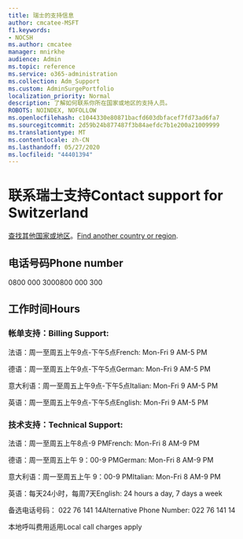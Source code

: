 ```yaml
---
title: 瑞士的支持信息
author: cmcatee-MSFT
f1.keywords:
- NOCSH
ms.author: cmcatee
manager: mnirkhe
audience: Admin
ms.topic: reference
ms.service: o365-administration
ms.collection: Adm_Support
ms.custom: AdminSurgePortfolio
localization_priority: Normal
description: 了解如何联系你所在国家或地区的支持人员。
ROBOTS: NOINDEX, NOFOLLOW
ms.openlocfilehash: c1044330e80871bacfd603dbfacef7fd73ad6fa7
ms.sourcegitcommit: 2d59b24b877487f3b84aefdc7b1e200a21009999
ms.translationtype: MT
ms.contentlocale: zh-CN
ms.lasthandoff: 05/27/2020
ms.locfileid: "44401394"
---
```

# <a name="contact-support-for-switzerland"></a><span data-ttu-id="70d02-103">联系瑞士支持</span><span class="sxs-lookup"><span data-stu-id="70d02-103">Contact support for Switzerland</span></span>

<span data-ttu-id="70d02-104">[查找其他国家或地区](../contact-support-for-business-products.md)。</span><span class="sxs-lookup"><span data-stu-id="70d02-104">[Find another country or region](../contact-support-for-business-products.md).</span></span>

## <a name="phone-number"></a><span data-ttu-id="70d02-105">电话号码</span><span class="sxs-lookup"><span data-stu-id="70d02-105">Phone number</span></span>
<span data-ttu-id="70d02-106">0800 000 300</span><span class="sxs-lookup"><span data-stu-id="70d02-106">0800 000 300</span></span>

## <a name="hours"></a><span data-ttu-id="70d02-107">工作时间</span><span class="sxs-lookup"><span data-stu-id="70d02-107">Hours</span></span>
### <a name="billing-support"></a><span data-ttu-id="70d02-108">帐单支持：</span><span class="sxs-lookup"><span data-stu-id="70d02-108">Billing Support:</span></span>

<span data-ttu-id="70d02-109">法语：周一至周五上午9点-下午5点</span><span class="sxs-lookup"><span data-stu-id="70d02-109">French: Mon-Fri 9 AM-5 PM</span></span>

<span data-ttu-id="70d02-110">德语：周一至周五上午9点-下午5点</span><span class="sxs-lookup"><span data-stu-id="70d02-110">German: Mon-Fri 9 AM-5 PM</span></span>

<span data-ttu-id="70d02-111">意大利语：周一至周五上午9点-下午5点</span><span class="sxs-lookup"><span data-stu-id="70d02-111">Italian: Mon-Fri 9 AM-5 PM</span></span>

<span data-ttu-id="70d02-112">英语：周一至周五上午9点-下午5点</span><span class="sxs-lookup"><span data-stu-id="70d02-112">English: Mon-Fri 9 AM-5 PM</span></span>

### <a name="technical-support"></a><span data-ttu-id="70d02-113">技术支持：</span><span class="sxs-lookup"><span data-stu-id="70d02-113">Technical Support:</span></span>

<span data-ttu-id="70d02-114">法语：周一至周五上午8点-9 PM</span><span class="sxs-lookup"><span data-stu-id="70d02-114">French: Mon-Fri 8 AM-9 PM</span></span>

<span data-ttu-id="70d02-115">德语：周一至周五上午 9：00-9 PM</span><span class="sxs-lookup"><span data-stu-id="70d02-115">German: Mon-Fri 8 AM-9 PM</span></span>

<span data-ttu-id="70d02-116">意大利语：周一至周五上午 9：00-9 PM</span><span class="sxs-lookup"><span data-stu-id="70d02-116">Italian: Mon-Fri 8 AM-9 PM</span></span>

<span data-ttu-id="70d02-117">英语：每天24小时，每周7天</span><span class="sxs-lookup"><span data-stu-id="70d02-117">English: 24 hours a day, 7 days a week</span></span>

<span data-ttu-id="70d02-118">备选电话号码： 022 76 141 14</span><span class="sxs-lookup"><span data-stu-id="70d02-118">Alternative Phone Number: 022 76 141 14</span></span>

<span data-ttu-id="70d02-119">本地呼叫费用适用</span><span class="sxs-lookup"><span data-stu-id="70d02-119">Local call charges apply</span></span>
